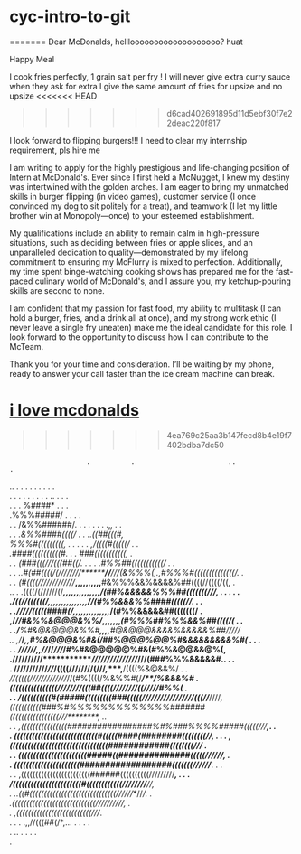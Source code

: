 # cyc-intro-to-git


=======
Dear McDonalds,
helllooooooooooooooooooo?
huat

Happy Meal


I cook fries perfectly, 1 grain salt per fry !
I will never give extra curry sauce when they ask for extra
I give the same amount of fries for upsize and no upsize
<<<<<<< HEAD
>>>>>>> d6cad402691895d11d5ebf30f7e22deac220f817

 I look forward to flipping burgers!!!
I need to clear my internship requirement, pls hire me

I am writing to apply for the highly prestigious and life-changing position of Intern at McDonald's. Ever since I first held a McNugget, I knew my destiny was intertwined with the golden arches. I am eager to bring my unmatched skills in burger flipping (in video games), customer service (I once convinced my dog to sit politely for a treat), and teamwork (I let my little brother win at Monopoly—once) to your esteemed establishment.

My qualifications include an ability to remain calm in high-pressure situations, such as deciding between fries or apple slices, and an unparalleled dedication to quality—demonstrated by my lifelong commitment to ensuring my McFlurry is mixed to perfection. Additionally, my time spent binge-watching cooking shows has prepared me for the fast-paced culinary world of McDonald's, and I assure you, my ketchup-pouring skills are second to none.

I am confident that my passion for fast food, my ability to multitask (I can hold a burger, fries, and a drink all at once), and my strong work ethic (I never leave a single fry uneaten) make me the ideal candidate for this role. I look forward to the opportunity to discuss how I can contribute to the McTeam.

Thank you for your time and consideration. I’ll be waiting by my phone, ready to answer your call faster than the ice cream machine can break.





[i love mcdonalds](https://www.youtube.com/watch?v=SE1B3N_a7fE)
=======


>>>>>>> 4ea769c25aa3b147fecd8b4e19f7402bdba7dc50

                       .          .                       ..                        .               
 ..             .         .              .         .         .    .        .          .    .        
    .        .    .    .         .     .        .    .         .    ..    .             .    .      
 .    .         .   %####*                              .    .                             .        
                  .%%%#####/ .   .               .   .                                              
 .    .            /&%%######/.     .    .    .    .         .    .            .,*,  .          .   
    .    .         .&%%####((((/  .              .                        ..((##(((#,               
                    %%%#(((((((((,            .    .    .    .    .     ,/((((#(((((/      .    .   
                   .####((((((((((#.   .                        .    *###(((((((((((,         .     
 .         .        (###(((///(((##((/.  .    .    .              .#%%##(((((((((((/       .    .   
    .    .         ..#(##((((/(////////********//**//*/(&%%%(,.,#%%%#((((((((((((((/.        .      
  .             .    (#((((/////////////***,,,,,,,,,,**#&%%%&&%&&&&%##((((//((((/((,            .   
   ..             .  .((((/(//////(/*****,,,,,,,,,,,,,,**/(##%&&&&&%%%##(((((((///, .   .         . 
 .              .    ./((//((((((/*******,,,,,,,,,,,,,,,***//(#%%&&&%%####(((((//.         .    .   
                  .  ./////(((((####(/***,*,,,,,,,,,,,,,*****/(#%%&&&&&##(((((((/       .           
                   ,/*****//#&%%&@@@&%%/*****,,,,,,,*******(#%%%##%%%&&%##((((/(*          .    .   
         .       .***/******%#&@&@@@&%%#******,,,,******#@&@@@&&&&%&&&&&%##/////                    
 ..             ,/***/*****,,#%&@@@&%#&(**************/##%@@@%@@%#&&&&&&&&&%#(  .          .    .   
         .    . *//////*******,,****//***//****/***//*/#%#&@@@@@%#&(#%%&@@&&@%(,                    
               .//////////*************/////////////*//*/**//******(###%%%&&&&&#..         .    .   
         .      ///////////*//*******/((((////////(///*******,****,**/((((%&@&&%/  .    .           
                *//(((((/////////////*//(#%((((/%&%%#(/****************/**/%&&&%#*         .        
                *((((((((((((((((////////(((##((((/******//*/*////*((///***//#%%(*      .           
 .    .         /((((((((((#(#####(((((((((###(((((/////////////////(((//***////*,                  
                *(((((((((((###%#%%%%%%%%%%%%%#######(((((((((((((((((///********,      ..          
 .         .    ,((((((((((((((((#################%#%###%%%%#####(((((///*******,.         .        
        .        ((((((((((((((((((((((((((((#(((((####(########((((((((//*****,         .    .   . 
                 ,(((((((((((((((((((((((((((((((((############((((((((///*****                 .   
    .         .   *(((((((((((((((((((((((#####((##############(((((//////***,               .      
                .   ((((((((((((((((((((((##################(((((((//////***.              .    .   
    .              . ,((((((((((((((((((((((((######((((((((((/////////***,    .   .         .      
                       /(((((((((((((((((((((((#((((((((((((////////**//,                           
    .                  ..((#((((((((((((((((((((((((((((((//////**//*/.  .                          
                           .(((((((((((((((((((((((((((((//////////,   .                            
                             .  ,((((((((((((((((((((((((((///*.                                    
 .     .        .                       .,,//(((##(/*,...         .    .    .              .        
                  .         ..                       .         .          .              .          
                                                                                      .             

